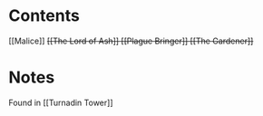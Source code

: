 # Contents
[[Malice]]
~~[[The Lord of Ash]]
[[Plague Bringer]]
[[The Gardener]]~~

# Notes
Found in [[Turnadin Tower]]